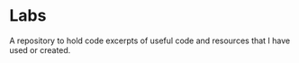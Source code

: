 # Labs

A repository to hold code excerpts of useful code and resources that I have used or created.
